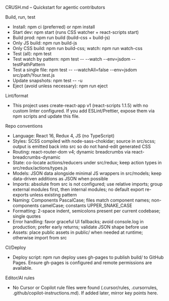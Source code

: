 CRUSH.md – Quickstart for agentic contributors

Build, run, test
- Install: npm ci (preferred) or npm install
- Start dev: npm start (runs CSS watcher + react-scripts start)
- Build prod: npm run build (build-css + build-js)
- Only JS build: npm run build-js
- Only CSS build: npm run build-css; watch: npm run watch-css
- Test (all): npm test
- Test watch by pattern: npm test -- --watch --env=jsdom --testPathPattern <regex>
- Test a single file: npm test -- --watchAll=false --env=jsdom src/path/Your.test.js
- Update snapshots: npm test -- -u
- Eject (avoid unless necessary): npm run eject

Lint/format
- This project uses create-react-app v1 (react-scripts 1.1.5) with no custom linter configured. If you add ESLint/Prettier, expose them via npm scripts and update this file.

Repo conventions
- Language: React 16, Redux 4, JS (no TypeScript)
- Styles: SCSS compiled with node-sass-chokidar; source in src/scss; output is emitted back into src so do not hand-edit generated CSS
- Routing: react-router-dom v4; dynamic breadcrumbs via react-breadcrumbs-dynamic
- State: co-locate actions/reducers under src/redux; keep action types in src/redux/actions/types.js
- Models: JSON data alongside minimal JS wrappers in src/models; keep data-driven additions as JSON when possible
- Imports: absolute from src is not configured; use relative imports; group external modules first, then internal modules; no default export re-exports unless existing pattern
- Naming: Components PascalCase; files match component names; non-components camelCase; constants UPPER_SNAKE_CASE
- Formatting: 2-space indent, semicolons present per current codebase; single quotes
- Error handling: favor graceful UI fallbacks; avoid console.log in production; prefer early returns; validate JSON shape before use
- Assets: place public assets in public/ when needed at runtime; otherwise import from src

CI/Deploy
- Deploy script: npm run deploy uses gh-pages to publish build/ to GitHub Pages. Ensure gh-pages is configured and remote permissions are available.

Editor/AI rules
- No Cursor or Copilot rule files were found (.cursor/rules, .cursorrules, .github/copilot-instructions.md). If added later, mirror key points here.
